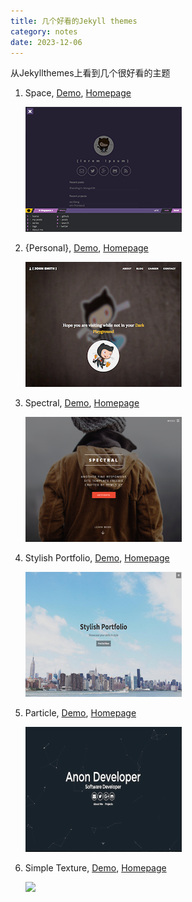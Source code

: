 ```yaml
---
title: 几个好看的Jekyll themes
category: notes
date: 2023-12-06
---
```


从Jekyllthemes上看到几个很好看的主题

1. Space, [Demo](https://victorvoid.me/space-jekyll-template/), [Homepage](https://github.com/victorvoid/space-jekyll-template/)
    
    <img src ="https://raw.githubusercontent.com/imwsn/home/master/_pics/space-jekyll-template.png">
2. {Personal}, [Demo](https://le4ker.github.io/personal-jekyll-theme/), [Homepage](https://le4ker.github.io/personal-jekyll-theme/)

    <img src ="https://raw.githubusercontent.com/imwsn/home/master/_pics/personal.jpg">
3. Spectral, [Demo](https://arkadianriver.github.io/spectral/), [Homepage](https://github.com/arkadianriver/spectral)

    <img src ="https://raw.githubusercontent.com/imwsn/home/master/_pics/spectral.png">
4. Stylish Portfolio, [Demo](https://volny.github.io/stylish-portfolio-jekyll/), [Homepage](https://github.com/volny/stylish-portfolio-jekyll)

    <img src ="https://raw.githubusercontent.com/imwsn/home/master/_pics/stylish-portfolio.png">
5. Particle, [Demo](https://nrandecker.github.io/particle/), [Homepage](https://github.com/nrandecker/particle)

    <img src ="https://raw.githubusercontent.com/imwsn/home/master/_pics/particle.png">
6. Simple Texture, [Demo](https://yizeng.github.io/jekyll-theme-simple-texture/), [Homepage](https://github.com/yizeng/jekyll-theme-simple-texture)

    <img src ="https://raw.githubusercontent.com/imwsn/home/master/_pics/.png">
